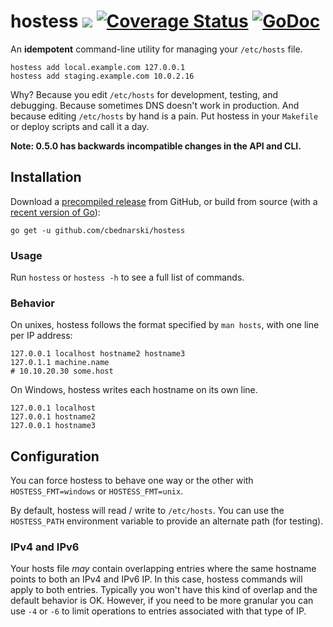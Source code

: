 # hostess [![](https://travis-ci.org/cbednarski/hostess.svg)](https://travis-ci.org/cbednarski/hostess) [![Coverage Status](https://coveralls.io/repos/cbednarski/hostess/badge.svg)](https://coveralls.io/r/cbednarski/hostess) [![GoDoc](https://godoc.org/github.com/cbednarski/hostess?status.svg)](http://godoc.org/github.com/cbednarski/hostess)

An **idempotent** command-line utility for managing your `/etc/hosts` file.

    hostess add local.example.com 127.0.0.1
    hostess add staging.example.com 10.0.2.16

Why? Because you edit `/etc/hosts` for development, testing, and debugging.
Because sometimes DNS doesn't work in production. And because editing
`/etc/hosts` by hand is a pain. Put hostess in your `Makefile` or deploy scripts
and call it a day.

**Note: 0.5.0 has backwards incompatible changes in the API and CLI.**

## Installation

Download a [precompiled release](https://github.com/cbednarski/hostess/releases)
from GitHub, or build from source (with a [recent version of Go](https://golang.org/dl)):

    go get -u github.com/cbednarski/hostess

### Usage

Run `hostess` or `hostess -h` to see a full list of commands.

### Behavior

On unixes, hostess follows the format specified by `man hosts`, with one line
per IP address:

    127.0.0.1 localhost hostname2 hostname3
    127.0.1.1 machine.name
    # 10.10.20.30 some.host

On Windows, hostess writes each hostname on its own line.

    127.0.0.1 localhost
    127.0.0.1 hostname2
    127.0.0.1 hostname3

## Configuration

You can force hostess to behave one way or the other with `HOSTESS_FMT=windows`
or `HOSTESS_FMT=unix`.

By default, hostess will read / write to `/etc/hosts`. You can use the
`HOSTESS_PATH` environment variable to provide an alternate path (for testing).

### IPv4 and IPv6

Your hosts file _may_ contain overlapping entries where the same hostname points
to both an IPv4 and IPv6 IP. In this case, hostess commands will apply to both
entries. Typically you won't have this kind of overlap and the default behavior
is OK. However, if you need to be more granular you can use `-4` or `-6` to
limit operations to entries associated with that type of IP.

